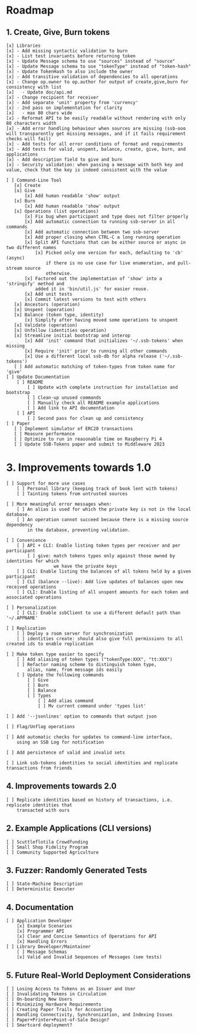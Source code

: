 # Roadmap

## 1. Create, Give, Burn tokens

    [x] Libraries
    [x] - Add missing syntactic validation to burn
    [x] - List test invariants before returning token
    [x] - Update Message schema to use "sources" instead of "source"
    [x] - Update Message schema to use "tokenType" instead of "token-hash"
    [x] - Update TokenHash to also include the owner
    [x] - Add transitive validation of dependencies to all operations
    [x] - Change op.owner to op.author for output of create,give,burn for consistency with list
    [x]   - Update doc/api.md
    [x] - Change recipient for receiver
    [x] - Add separate 'unit' property from 'currency'
    [x] - 2nd pass on implementation for clarity
    [x]   - max 80 chars wide
    [x] - Reformat API to be easily readable without rendering with only 80 characters width
    [x] - Add error handling behaviour when sources are missing (ssb-ooo will transparently get missing messages, and if it fails requirement checks will fail) 
    [x] - Add tests for all error conditions of format and requirements
    [x] - Add tests for valid, unspent, balance, create, give, burn, and applications
    [x] - Add description field to give and burn
    [x] - Security validation: when passing a message with both key and value, check that the key is indeed consistent with the value

    [ ] Command-Line Tool
       [x] Create
       [x] Give 
           [x] Add human readable 'show' output
       [x] Burn
           [x] Add human readable 'show' output
       [x] Operations (list operations)
           [x] Fix bug when participant and type does not filter properly
           [x] Add automatic connection to running ssb-server in all commands
           [x] Add automatic connection between two ssb-server
           [x] Add proper closing when CTRL-C a long running operation 
           [x] Split API functions that can be either source or async in two different names
               [x] Picked only one version for each, defaulting to 'cb' (async)
                   if there is no use case for live enumeration, and pull-stream source
                   otherwise.
           [x] Factored out the implementation of 'show' into a 'stringify' method and 
               added it in 'bin/util.js' for easier reuse.
           [x] Add unit tests
           [x] Commit latest versions to test with others
       [x] Ancestors (operation)
       [x] Unspent (operation)
       [x] Balance (token type, identity)
           [x] Simplify after having moved some operations to unspent
       [x] Validate (operation)
       [x] Unfollow (identities operation)
       [x] Streamline initial bootstrap and interop
           [x] Add 'init' command that initializes '~/.ssb-tokens' when missing
           [x] Require 'init' prior to running all other commands
           [x] Use a different local ssb-db for alpha release ('~/.ssb-tokens')
       [ ] Add automatic matching of token-types from token name for 'give'
    [ ] Update Documentation
        [ ] README
            [ ] Update with complete instruction for installation and bootstrap
            [ ] Clean-up unused commands
            [ ] Manually check all README example applications
            [ ] Add link to API documentation
        [ ] API
            [ ] Second pass for clean up and consistency 
    [ ] Paper
       [ ] Implement simulator of ERC20 transactions 
       [ ] Measure performance
       [ ] Optimize to run in reasonable time on Raspberry Pi 4
       [ ] Update SSB-Tokens paper and submit to Middleware 2023

# 3. Improvements towards 1.0
    [ ] Support for more use cases
        [ ] Personal library (keeping track of book lent with tokens)
        [ ] Tainting tokens from untrusted sources 

    [ ] More meaningful error messages when:
        [ ] An alias is used for which the private key is not in the local database.
        [ ] An operation cannot succeed because there is a missing source dependency
            in the database, preventing validation.

    [ ] Convenience
        [ ] API + CLI: Enable listing token types per receiver and per participant
            [ ] give: match tokens types only against those owned by identities for which
                      we have the private keys
        [ ] CLI: Enable listing the balances of all tokens held by a given participant
        [ ] CLI (balance --live): Add live updates of balances upon new received operations
        [ ] CLI: Enable listing of all unspent amounts for each token and associated operations

    [ ] Personalization
        [ ] CLI: Enable ssbClient to use a different default path than '~/.APPNAME'

    [ ] Replication
        [ ] Deploy a room server for synchronization 
        [ ] identities create: should also give full permissions to all created ids to enable replication

    [ ] Make token type easier to specify 
        [ ] Add aliasing of token types ("tokenType:XXX", "tt:XXX")
        [ ] Refactor naming scheme to distinguish token type, 
            alias, name, from message ids easily
        [ ] Update the following commands
            [ ] Give
            [ ] Burn
            [ ] Balance
            [ ] Types 
                [ ] Add alias command
                [ ] Mv current command under 'types list' 

    [ ] Add '--jsonlines' option to commands that output json

    [ ] Flag/Unflag operations

    [ ] Add automatic checks for updates to command-line interface,
        using an SSB Log for notification

    [ ] Add persistence of valid and invalid sets

    [ ] Link ssb-tokens identities to social identities and replicate transactions from friends

## 4. Improvements towards 2.0
 
    [ ] Replicate identities based on history of transactions, i.e. replicate identities that
        transacted with ours

## 2. Example Applications (CLI versions)

    [ ] Scuttleflotila Crowdfunding
    [ ] Small Shop Fidelity Program
    [ ] Community Supported Agriculture


## 3. Fuzzer: Randomly Generated Tests

    [ ] State-Machine Description
    [ ] Deterministic Executer

## 4. Documentation

    [ ] Application Developer
        [x] Example Scenarios
        [x] Programmer API
        [x] Clear and Concise Semantics of Operations for API
        [x] Handling Errors
    [ ] Library Developer/Maintainer
        [ ] Message Schemas
        [x] Valid and Invalid Sequences of Messages (see tests)

## 5. Future Real-World Deployment Considerations

    [ ] Losing Access to Tokens as an Issuer and User
    [ ] Invalidating Tokens in Circulation
    [ ] On-boarding New Users 
    [ ] Minimizing Hardware Requirements
    [ ] Creating Paper Trails for Accounting
    [ ] Handling Connectivity, Synchronization, and Indexing Issues 
    [ ] Paper+Printer+Point-of-Sale Design?
    [ ] Smartcard deployment?
